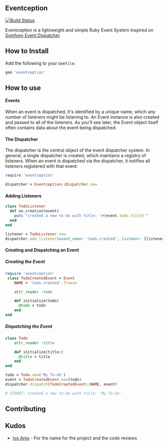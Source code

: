 ## Eventception

[![Build Status](https://travis-ci.org/dcsg/eventception.svg?branch=master)](https://travis-ci.org/dcsg/eventception)

Eventception is a lightweight and simple Ruby Event System inspired on [Symfony Event Dispatcher](https://symfony.com/doc/current/components/event_dispatcher.html).

## How to Install

Add the following to your `Gemfile`:
```ruby
gem 'eventception'
```

## How to use

#### Events
When an event is dispatched, it's identified by a unique name, which any number of listeners might be listening to. An Event instance is also created and passed to all of the listeners. As you'll see later, the Event object itself often contains data about the event being dispatched.

#### The Dispatcher
The dispatcher is the central object of the event dispatcher system.
In general, a single dispatcher is created, which maintains a registry of listeners.
When an event is dispatched via the dispatcher, it notifies all listeners registered with that event:

```ruby
require 'eventception'

dispatcher = Eventception::Dispatcher.new
```

#### Adding Listeners

```ruby
class TodoListener
  def on_creation(event)
    puts "created a new to-do with title: '#{event.todo.title}'"
  end
end

listener = TodoListener.new
dispatcher.add_listener(event_name: 'todo.created', listener: [listener, 'on_creation']);
```

#### Creating and Dispatching an Event

##### Creating the Event
```ruby
require 'eventception'
 class TodoCreatedEvent < Event
    NAME = 'todo.created'.freeze

    attr_reader :todo

    def initialize(todo)
      @todo = todo
    end
end
```

##### Dispatching the Event
```ruby
class Todo
    attr_reader :title

    def initialize(title:)
      @title = title
    end
end

todo = Todo.new('My To-do')
event = TodoCreatedEvent.new(todo)
dispatcher.dispatch(TodoCreatedEvent::NAME, event)

# STDOUT: created a new to-do with title: 'My To-do'
```

## Contributing

## Kudos

 * [Ivo Anjo](https://github.com/ivoanjo) - For the name for the project and the code reviews
